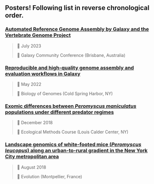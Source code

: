 ## Posters! Following list in reverse chronological order.


### [Automated Reference Genome Assembly by Galaxy and the Vertebrate Genome Project](./2023_GalaxyCommunityConference/README.md)

> :calendar: July 2023
>
> :round_pushpin: Galaxy Community Conference (Brisbane, Australia)

### [Reproducible and high-quality genome assembly and evaluation workflows in Galaxy](./2022_BiologyOfGenomes/README.md)

> :calendar: May 2022
>
> :round_pushpin: Biology of Genomes (Cold Spring Harbor, NY)

### [Exomic differences between *Peromyscus maniculatus* populations under different predator regimes](./2018b_EcoMethodsCourse/README.md)

> :calendar: December 2018
>
> :round_pushpin: Ecological Methods Course (Louis Calder Center, NY)

### [Landscape genomics of white-footed mice (*Peromyscus leucopus*) along an urban-to-rural gradient in the New York City metropolitan area](./2018a_Evolution/README.md)

> :calendar: August 2018
>
> :round_pushpin: Evolution (Montpellier, France)